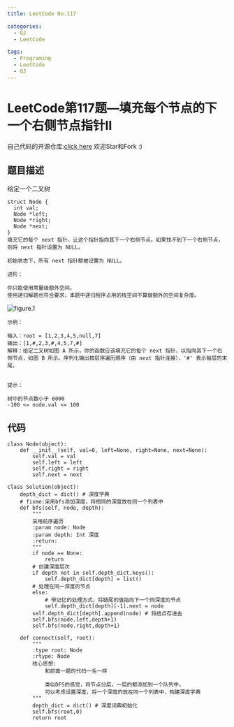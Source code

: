 ```yaml
---
title: LeetCode No.117

categories:
  - OJ
  - LeetCode

tags:
  - Programing
  - LeetCode
  - OJ
---
```



# LeetCode第117题—填充每个节点的下一个右侧节点指针II
自己代码的开源仓库:[click here](https://github.com/zs670980918/LeetCode_Coding_Record)  欢迎Star和Fork :)

## 题目描述
给定一个二叉树
```
struct Node {
  int val;
  Node *left;
  Node *right;
  Node *next;
}
填充它的每个 next 指针，让这个指针指向其下一个右侧节点。如果找不到下一个右侧节点，则将 next 指针设置为 NULL。

初始状态下，所有 next 指针都被设置为 NULL。

进阶：

你只能使用常量级额外空间。
使用递归解题也符合要求，本题中递归程序占用的栈空间不算做额外的空间复杂度。
```

![figure.1](https://assets.leetcode-cn.com/aliyun-lc-upload/uploads/2019/02/15/117_sample.png)


```
示例：

输入：root = [1,2,3,4,5,null,7]
输出：[1,#,2,3,#,4,5,7,#]
解释：给定二叉树如图 A 所示，你的函数应该填充它的每个 next 指针，以指向其下一个右侧节点，如图 B 所示。序列化输出按层序遍历顺序（由 next 指针连接），'#' 表示每层的末尾。
 

提示：

树中的节点数小于 6000
-100 <= node.val <= 100
```

## 代码
```
class Node(object):
    def __init__(self, val=0, left=None, right=None, next=None):
        self.val = val
        self.left = left
        self.right = right
        self.next = next

class Solution(object):
    depth_dict = dict() # 深度字典
    # fixme:采用bfs添加深度，将相同的深度放在同一个列表中
    def bfs(self, node, depth):
        """
        采用前序遍历
        :param node: Node
        :param depth: Int 深度
        :return:
        """
        if node == None:
            return
        # 创建深度层次
        if depth not in self.depth_dict.keys():
            self.depth_dict[depth] = list()
        # 处理在同一深度的节点
        else:
            # 带记忆的处理方式，将链尾的值指向下一个同深度的节点
            self.depth_dict[depth][-1].next = node
        self.depth_dict[depth].append(node) # 将结点存进去
        self.bfs(node.left,depth+1)
        self.bfs(node.right,depth+1)

    def connect(self, root):
        """
        :type root: Node
        :rtype: Node
        核心思想:
            和前面一题的代码一毛一样

            类似DFS的感觉，将节点分层，一层的都添加到一个队列中。
            可以考虑设置深度，将一个深度的放在同一个列表中，构建深度字典
        """
        depth_dict = dict() # 深度词典初始化
        self.bfs(root,0)
        return root


```